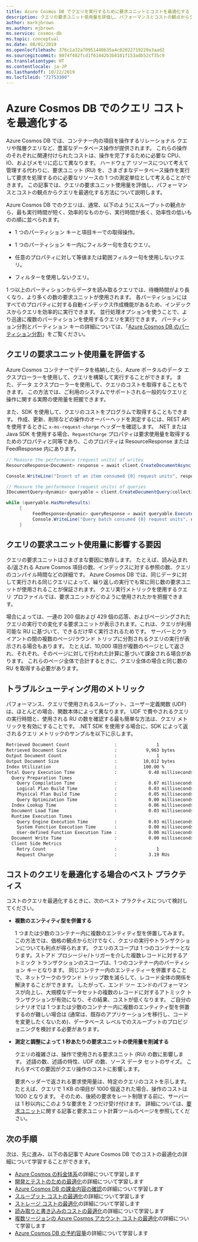 ```yaml
---
title: Azure Cosmos DB でクエリを実行するために要求ユニットとコストを最適化する
description: クエリの要求ユニット使用量を評価し、パフォーマンスとコストの観点からクエリを最適化する方法について説明します。
author: markjbrown
ms.author: mjbrown
ms.service: cosmos-db
ms.topic: conceptual
ms.date: 08/01/2019
ms.openlocfilehash: 376c1a32a70951448b35a4c02022719229a3aad2
ms.sourcegitcommit: 8074f482fcd1f61442b3b8101f153adb52cf35c9
ms.translationtype: HT
ms.contentlocale: ja-JP
ms.lasthandoff: 10/22/2019
ms.locfileid: "72753300"
---
```

# <a name="optimize-query-cost-in-azure-cosmos-db"></a>Azure Cosmos DB でのクエリ コストを最適化する

Azure Cosmos DB では、コンテナー内の項目を操作するリレーショナル クエリや階層クエリなど、豊富なデータベース操作が提供されます。 これらの操作のそれぞれに関連付けられたコストは、操作を完了するために必要な CPU、IO、およびメモリに応じて異なります。 ハードウェア リソースについて考えて管理する代わりに、要求ユニット (RU) を、さまざまなデータベース操作を実行して要求を処理するのに必要なリソースの 1 つの測定単位として考えることができます。 この記事では、クエリの要求ユニット使用量を評価し、パフォーマンスとコストの観点からクエリを最適化する方法について説明します。 

Azure Cosmos DB でのクエリは、通常、以下のようにスループットの観点から、最も実行時間が短く、効率的なものから、実行時間が長く、効率性の低いものの順に並べられます。  

* 1 つのパーティション キーと項目キーでの取得操作。

* 1 つのパーティション キー内にフィルター句を含むクエリ。

* 任意のプロパティに対して等値または範囲フィルター句を使用しないクエリ。

* フィルターを使用しないクエリ。

1 つ以上のパーティションからデータを読み取るクエリでは、待機時間がより長くなり、より多くの数の要求ユニットが使用されます。 各パーティションにはすべてのプロパティに対する自動インデックス作成機能があるため、インデックスからクエリを効率的に実行できます。 並行処理オプションを使うことで、より迅速に複数のパーティションを使用するクエリを実行できます。 パーティション分割とパーティション キーの詳細については、「[Azure Cosmos DB のパーティション分割](partitioning-overview.md)」をご覧ください。

## <a name="evaluate-request-unit-charge-for-a-query"></a>クエリの要求ユニット使用量を評価する

Azure Cosmos コンテナーでデータを格納したら、Azure ポータルのデータ エクスプローラーを使用して、クエリを構築して実行することができます。 また、データ エクスプローラーを使用して、クエリのコストを取得することもできます。 この方法では、ご利用のシステムでサポートされる一般的なクエリと操作に関する実際の使用量を把握できます。

また、SDK を使用して、クエリのコストをプログラムで取得することもできます。 作成、更新、削除などの操作のオーバーヘッドを測定するには、REST API を使用するときに `x-ms-request-charge` ヘッダーを確認します。 .NET または Java SDK を使用する場合、`RequestCharge` プロパティは要求使用量を取得するためのプロパティと同等であり、このプロパティは ResourceResponse または FeedResponse 内にあります。

```csharp
// Measure the performance (request units) of writes 
ResourceResponse<Document> response = await client.CreateDocumentAsync(collectionSelfLink, myDocument); 

Console.WriteLine("Insert of an item consumed {0} request units", response.RequestCharge); 

// Measure the performance (request units) of queries 
IDocumentQuery<dynamic> queryable = client.CreateDocumentQuery(collectionSelfLink, queryString).AsDocumentQuery(); 

while (queryable.HasMoreResults) 
     { 
          FeedResponse<dynamic> queryResponse = await queryable.ExecuteNextAsync<dynamic>(); 
          Console.WriteLine("Query batch consumed {0} request units", queryResponse.RequestCharge); 
     }
```

## <a name="factors-influencing-request-unit-charge-for-a-query"></a>クエリの要求ユニット使用量に影響する要因

クエリの要求ユニットはさまざまな要因に依存します。 たとえば、読み込まれる/返される Azure Cosmos 項目の数、インデックスに対する参照の数、クエリのコンパイル時間などの詳細です。 Azure Cosmos DB では、同じデータに対して実行される同じクエリによって、繰り返しの実行でも常に同じ数の要求ユニットが使用されることが保証されます。 クエリ実行メトリックを使用するクエリ プロファイルでは、要求ユニットがどのように使用されたかを把握できます。  

場合によっては、一連の 200 個および 429 個の応答、およびページングされたクエリの実行での変化する要求ユニットが表示されます。これは、クエリが利用可能な RU に基づいて、できるだけ早く実行されるためです。 サーバーとクライアントの間の複数のページ/ラウンド トリップに分割されるクエリの実行が表示される場合もあります。 たとえば、10,000 項目が複数のページとして返され、それぞれ、そのページに対して行われた計算に基づいて課金される場合があります。 これらのページ全体で合計するときに、クエリ全体の場合と同じ数の RU を取得する必要があります。  

## <a name="metrics-for-troubleshooting"></a>トラブルシューティング用のメトリック

パフォーマンス、クエリで使用されるスループット、ユーザー定義関数 (UDF) は、ほとんどの場合、関数本体によって異なります。 UDF で費やされるクエリの実行時間と、使用される RU の数を確認する最も簡単な方法は、クエリ メトリックを有効にすることです。 .NET SDK を使用する場合に、SDK によって返されるクエリ メトリックのサンプルを以下に示します。

```bash
Retrieved Document Count                 :               1              
Retrieved Document Size                  :           9,963 bytes        
Output Document Count                    :               1              
Output Document Size                     :          10,012 bytes        
Index Utilization                        :          100.00 %            
Total Query Execution Time               :            0.48 milliseconds 
  Query Preparation Times 
    Query Compilation Time               :            0.07 milliseconds 
    Logical Plan Build Time              :            0.03 milliseconds 
    Physical Plan Build Time             :            0.05 milliseconds 
    Query Optimization Time              :            0.00 milliseconds 
  Index Lookup Time                      :            0.06 milliseconds 
  Document Load Time                     :            0.03 milliseconds 
  Runtime Execution Times 
    Query Engine Execution Time          :            0.03 milliseconds 
    System Function Execution Time       :            0.00 milliseconds 
    User-defined Function Execution Time :            0.00 milliseconds 
  Document Write Time                    :            0.00 milliseconds 
  Client Side Metrics 
    Retry Count                          :               1              
    Request Charge                       :            3.19 RUs  
```

## <a name="best-practices-to-cost-optimize-queries"></a>コストのクエリを最適化する場合のベスト プラクティス 

コストのクエリを最適化するときに、次のベスト プラクティスについて検討してください。

* **複数のエンティティ型を併置する**

   1 つまたは少数のコンテナー内に複数のエンティティ型を併置してみます。 この方法では、価格の観点からだけでなく、クエリの実行やトランザクションについても利点が得られます。 クエリのスコープは 1 つのコンテナーとなります。ストアド プロシージャ/トリガーを介した複数レコードに対するアトミック トランザクションのスコープは、1 つのコンテナー内のパーティション キーとなります。 同じコンテナー内のエンティティーを併置することで、ネットワークのラウンド トリップ数を減らして、レコード全体の関係を解決することができます。 したがって、エンド ツー エンドのパフォーマンスが向上し、大規模なデータセットの複数のレコードに対するアトミック トランザクションが有効になり、その結果、コストが低くなります。 ご自分のシナリオでは 1 つまたは少数のコンテナー内に複数のエンティティ型を併置するのが難しい場合は (通常は、既存のアプリケーションを移行し、コードを変更したくないため)、データベース レベルでのスループットのプロビジョニングを検討する必要があります。  

* **測定と調整によって 1 秒あたりの要求ユニットの使用量を削減する**

   クエリの複雑さは、操作で使用される要求ユニット (RU) の数に影響します。 述語の数、述語の特性、UDF の数、ソース データ セットのサイズ。 これらすべての要因がクエリ操作のコストに影響します。 

   要求ヘッダーで返される要求使用量は、特定のクエリのコストを示します。 たとえば、クエリで 1 KB の項目が 1000 個返された場合、操作のコストは 1000 となります。 そのため、後続の要求をレート制限する前に、サーバーは 1 秒以内にこのような要求を 2 つだけ受け付けます。 詳細については、[要求ユニット](request-units.md)に関する記事と要求ユニット計算ツールのページを参照してください。 

## <a name="next-steps"></a>次の手順

次は、先に進み、以下の各記事で Azure Cosmos DB でのコストの最適化の詳細について学習することができます。

* [Azure Cosmos の料金体系](how-pricing-works.md)の詳細について学習します
* [開発とテストのための最適化](optimize-dev-test.md)の詳細について学習します
* [Azure Cosmos DB の課金内容の確認](understand-your-bill.md)の詳細について学習します
* [スループット コストの最適化](optimize-cost-throughput.md)の詳細について学習します
* [ストレージ コストの最適化](optimize-cost-storage.md)の詳細について学習します
* [読み取りと書き込みのコストの最適化](optimize-cost-reads-writes.md)の詳細について学習します
* [複数リージョンの Azure Cosmos アカウント コストの最適化](optimize-cost-regions.md)の詳細について学習します
* [Azure Cosmos DB の予約容量](cosmos-db-reserved-capacity.md)の詳細について学習します

